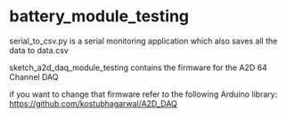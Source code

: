 # battery_module_testing

serial_to_csv.py is a serial monitoring application which also saves all the data to data.csv

sketch_a2d_daq_module_testing contains the firmware for the A2D 64 Channel DAQ

if you want to change that firmware refer to the following Arduino library: https://github.com/kostubhagarwal/A2D_DAQ
